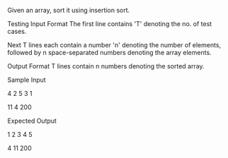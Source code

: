 Given an array, sort it using insertion sort.

Testing
Input Format
The first line contains 'T' denoting the no. of test cases.

Next T lines each contain a number 'n' denoting the number of elements, followed by n space-separated numbers denoting the array elements.

Output Format
T lines contain n numbers denoting the sorted array.

Sample Input

4 2 5 3 1

11 4 200

Expected Output

1 2 3 4 5

4 11 200
